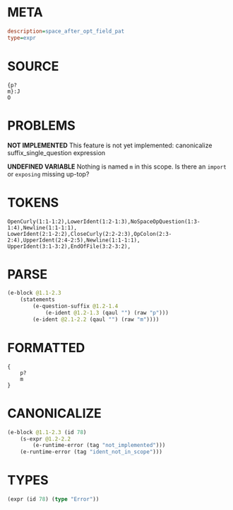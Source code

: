 # META
~~~ini
description=space_after_opt_field_pat
type=expr
~~~
# SOURCE
~~~roc
{p?
m}:J
O
~~~
# PROBLEMS
**NOT IMPLEMENTED**
This feature is not yet implemented: canonicalize suffix_single_question expression

**UNDEFINED VARIABLE**
Nothing is named `m` in this scope.
Is there an `import` or `exposing` missing up-top?

# TOKENS
~~~zig
OpenCurly(1:1-1:2),LowerIdent(1:2-1:3),NoSpaceOpQuestion(1:3-1:4),Newline(1:1-1:1),
LowerIdent(2:1-2:2),CloseCurly(2:2-2:3),OpColon(2:3-2:4),UpperIdent(2:4-2:5),Newline(1:1-1:1),
UpperIdent(3:1-3:2),EndOfFile(3:2-3:2),
~~~
# PARSE
~~~clojure
(e-block @1.1-2.3
	(statements
		(e-question-suffix @1.2-1.4
			(e-ident @1.2-1.3 (qaul "") (raw "p")))
		(e-ident @2.1-2.2 (qaul "") (raw "m"))))
~~~
# FORMATTED
~~~roc
{
	p?
	m
}
~~~
# CANONICALIZE
~~~clojure
(e-block @1.1-2.3 (id 78)
	(s-expr @1.2-2.2
		(e-runtime-error (tag "not_implemented")))
	(e-runtime-error (tag "ident_not_in_scope")))
~~~
# TYPES
~~~clojure
(expr (id 78) (type "Error"))
~~~

